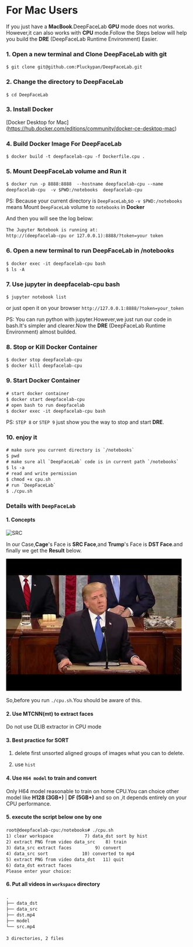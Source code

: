 # For Mac Users
If you just have a **MacBook**.DeepFaceLab **GPU** mode does not works. However,it can also works with **CPU** mode.Follow the Steps below will help you build the **DRE** (DeepFaceLab Runtime Environment) Easier.

### 1. Open a new terminal and Clone DeepFaceLab with git
```
$ git clone git@github.com:Pluckypan/DeepFaceLab.git
```

### 2. Change the directory to DeepFaceLab
```
$ cd DeepFaceLab
```

### 3. Install Docker

[Docker Desktop for Mac] (https://hub.docker.com/editions/community/docker-ce-desktop-mac)

### 4. Build Docker Image For DeepFaceLab

```
$ docker build -t deepfacelab-cpu -f Dockerfile.cpu .
```

### 5. Mount DeepFaceLab volume and Run it

```
$ docker run -p 8888:8888  --hostname deepfacelab-cpu --name deepfacelab-cpu  -v $PWD:/notebooks  deepfacelab-cpu
```

PS: Because your current directory is `DeepFaceLab`,so `-v $PWD:/notebooks` means Mount `DeepFaceLab` volume to `notebooks` in **Docker**

And then you will see the log below:

```
The Jupyter Notebook is running at:
http://(deepfacelab-cpu or 127.0.0.1):8888/?token=your token
```

### 6. Open a new terminal to run DeepFaceLab in /notebooks

```
$ docker exec -it deepfacelab-cpu bash
$ ls -A
```

### 7. Use jupyter in deepfacelab-cpu bash

```
$ jupyter notebook list
```
or just open it on your browser `http://127.0.0.1:8888/?token=your_token`

PS: You can run python with jupyter.However,we just run our code in bash.It's simpler and clearer.Now the **DRE** (DeepFaceLab Runtime Environment) almost builded.

### 8. Stop or Kill Docker Container

```
$ docker stop deepfacelab-cpu
$ docker kill deepfacelab-cpu
```

### 9. Start Docker Container

```
# start docker container
$ docker start deepfacelab-cpu
# open bash to run deepfacelab
$ docker exec -it deepfacelab-cpu bash
```

PS: `STEP 8` or `STEP 9` just show you the way to stop and start **DRE**.

### 10. enjoy it

```
# make sure you current directory is `/notebooks`
$ pwd
# make sure all `DeepFaceLab` code is in current path `/notebooks`
$ ls -a
# read and write permission
$ chmod +x cpu.sh
# run `DeepFaceLab`
$ ./cpu.sh
```

### Details with `DeepFaceLab`

#### 1. Concepts

![SRC](doc/DF_Cage_0.jpg)

In our Case,**Cage**'s Face is **SRC Face**,and **Trump**'s Face is **DST Face**.and finally we get the **Result** below.

![Result](doc/merged-face.jpg)

So,before you run `./cpu.sh`.You should be aware of this.

#### 2. Use MTCNN(mt) to extract faces
Do not use DLIB extractor in CPU mode

#### 3. Best practice for SORT
1) delete first unsorted aligned groups of images what you can to delete.

2) use `hist`

#### 4. Use `H64 model` to train and convert
Only H64 model reasonable to train on home CPU.You can choice other  model like **H128 (3GB+)** | **DF (5GB+)** and so on ,it depends entirely on your CPU performance.

#### 5. execute the script below one by one

```
root@deepfacelab-cpu:/notebooks# ./cpu.sh
1) clear workspace		      7) data_dst sort by hist
2) extract PNG from video data_src    8) train
3) data_src extract faces	      9) convert
4) data_src sort		     10) converted to mp4
5) extract PNG from video data_dst   11) quit
6) data_dst extract faces
Please enter your choice:       
```

#### 6. Put all videos in `workspace` directory
```
.
├── data_dst
├── data_src
├── dst.mp4
├── model
└── src.mp4

3 directories, 2 files
```
